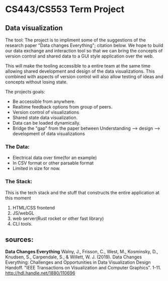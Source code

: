 # CS443/CS553 Term Project
## Data visualization

The tool:
The project is to impliment some of the suggestions of the research paper "Data changes Everything"; citation below. 
We hope to build our data exchange and interaction tool so that we can bring the concepts of version control and shared data to a GUI style application over the web.

This will make the tooling accessible to a entire team at the same time allowing shared development and design of the data visualizations. This combined with aspects of version control will also allow testing of ideas and concepts without losing state.

The projects goals:
* Be accessible from anywhere.
* Realtime feedback options from group of peers.
* Version control of visualizations
* Shared state data visualization.
* Data can be loaded dynamically.
* Bridge the "gap" from the paper between Understanding --> design --> development of data visualizations



### The Data:
- Electrical data over time(for an example)
- In CSV format or other parsable format
- Limited in size for now.

### The Stack:
This is the tech stack and the stuff that constructs the entire application at this moment

1. HTML/CSS frontend
2. JS/webGL
3. web server(Rust rocket or other fast library)
4. CLI tools.



## sources:

**Data Changes Everything**
Walny, J., Frisson, C., West, M., Kosminsky, D., Knudsen, S., Carpendale, S., & Willett, W. J.
(2019). Data Changes Everything: Challenges and Opportunities in Data Visualization Design
Handoff. "IEEE Transactions on Visualization and Computer Graphics". 1-11.
http://hdl.handle.net/1880/110696
